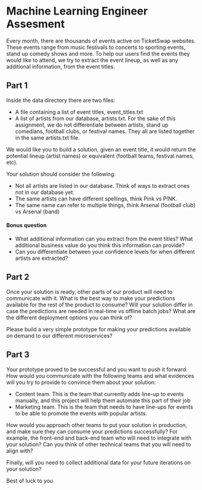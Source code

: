 # Machine Learning Engineer Assesment

Every month, there are thousands of events active on TicketSwap websites. These events range from music festivals to concerts to sporting events, stand up comedy shows and more. To help our users find the events they would like to attend, we try to extract the event lineup, as well as any additional information, from the event titles. 

## Part 1

Inside the data directory there are two files:
* A file containing a list of event titles, event_titles.txt
* A list of artists from our database, artists.txt. For the sake of this assignment, we do not differentiate between artists, stand up comedians, football clubs, or festival names. They all are listed together in the same artists.txt file.

We would like you to build a solution, given an event title, it would return the potential lineup (artist names) or equivalent (football teams, festival names, etc). 

Your solution should consider the following:

* Not all artists are listed in our database. Think of ways to extract ones not in our database yet. 
* The same artists can have different spellings, think Pink vs P!NK. 
* The same name can refer to multiple things, think Arsenal (football club) vs Arsenal (band)

#### Bonus question

* What additional information can you extract from the event titles? What additional business value do you think this information can provide? 
* Can you differentiate between your confidence levels for when different artists are extracted?

## Part 2

Once your solution is ready, other parts of our product will need to communicate with it. What is the best way to make your predictions available for the rest of the product to consume? Will your solution differ in case the predictions are needed in real-time vs offline batch jobs? What are the different deployment options you can think of?  

Please build a very simple prototype for making your predictions available on demand to our different microservices?

## Part 3

Your prototype proved to be successful and you want to push it forward. How would you communicate with the following teams and what evidences will you try to provide to convince them about your solution:

* Content team. This is the team that currently adds line-up to events manually, and this project will help them automate this part of their job
* Marketing team. This is the team that needs to have line-ups for events to be able to promote the events with popular artists.

How would you approach other teams to put your solution in production, and make sure they can consume your predictions successfully? For example, the front-end and back-end team who will need to integrate with your solution? Can you think of other technical teams that you will need to align with?

Finally, will you need to collect additional data for your future iterations on your solution?   



Best of luck to you
